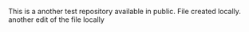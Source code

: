 This is a another test repository available in public. File created locally.
another edit of the file locally